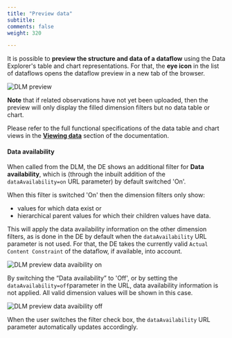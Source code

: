 ```yaml
---
title: "Preview data"
subtitle: 
comments: false
weight: 320

---
```


It is possible to **preview the structure and data of a dataflow** using the Data Explorer's table and chart representations. For that, the **eye icon** in the list of dataflows opens the dataflow preview in a new tab of the browser.    

![DLM preview](/dotstatsuite-documentation/images/dlm-preview1.png)

**Note** that if related observations have not yet been uploaded, then the preview will only display the filled dimension filters but no data table or chart.  

Please refer to the full functional specifications of the data table and chart views in the [**Viewing data**](https://sis-cc.gitlab.io/dotstatsuite-documentation/using-de/viewing-data/) section of the documentation.

#### Data availability
When called from the DLM, the DE shows an additional filter for **Data availability**, which is (through the inbuilt addition of the `dataAvailability=on` URL parameter) by default switched 'On'. 

When this filter is switched 'On' then the dimension filters only show:
- values for which data exist or 
- hierarchical parent values for which their children values have data.

This will apply the data availability information on the other dimension filters, as is done in the DE by default when the `dataAvailability` URL parameter is not used. For that, the DE takes the currently valid `Actual Content Constraint` of the dataflow, if available, into account.

![DLM preview data avaibility on](/dotstatsuite-documentation/images/DE-data-availability-filter-on.png)

By switching the “Data availability” to 'Off', or by setting the `dataAvailability=off`parameter in the URL, data availability information is not applied. All valid dimension values will be shown in this case.

![DLM preview data avaibility off](/dotstatsuite-documentation/images/DE-data-availability-filter-off.png)

When the user switches the filter check box, the `dataAvailability` URL parameter automatically updates accordingly.
